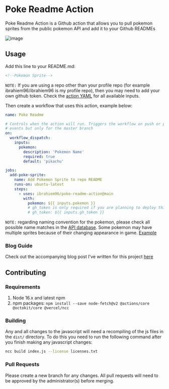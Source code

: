 # Poke Readme Action

Poke Readme Action is a Github action that allows you to pull pokemon sprites from the public pokemon API and add it to your Github READMEs

![image](https://user-images.githubusercontent.com/11240575/210016262-8f323377-576d-424f-b328-cf002a3789ec.png)

## Usage

Add this line to your README.md:
```markdown
<!--Pokemon Sprite-->
```

`NOTE:` If you are using a repo other than your profile repo (for example ibrahiem96/ibrahiem96 is my profile repo), then you may need to add your own github token. Check the [action YAML](https://github.com/ibrahiem96/poke-readme-action/blob/main/action.yaml) for all available inputs.

Then create a workflow that uses this action, example below:

```yaml
name: Poke Readme

# Controls when the action will run. Triggers the workflow on push or pull request
# events but only for the master branch
on:
  workflow_dispatch:
    inputs:
      pokemon:
        description: 'Pokemon Name'
        required: true
        default: 'pikachu'

jobs:
  add-poke-sprite:
    name: Add Pokemon Sprite to repo README
    runs-on: ubuntu-latest
    steps:
      - uses: ibrahiem96/poke-readme-action@main
        with:
          pokemon: ${{ inputs.pokemon }}
          # gh_token is only required if you are planning to deploy this action for a repo readme other than your profile repo.
          # gh_token: ${{ inputs.gh_token }}

```

`NOTE:` regarding naming convention for the pokemon, please check all possible name matches in the [API database](https://github.com/PokeAPI/pokeapi/blob/master/data/v2/csv/pokemon.csv). Some pokemon may have multiple sprites because of their changing appearance in game. [Example](https://github.com/ibrahiem96/poke-readme-action/issues/4)

### Blog Guide
Check out the accompanying blog post I've written for this project [here](https://dev.to/imohammd/creating-a-github-action-that-adds-a-pokemon-sprite-to-your-repo-readme-1lcd)

## Contributing

### Requirements
1. Node 16.x and latest npm
2. npm packages: `npm install --save node-fetch@v2 @actions/core @octokit/core @vercel/ncc`

### Building
Any and all changes to the javascript will need a recompiling of the js files in the `dist/` directory. To do this you need to run the following command after you finish making any javascript changes:
```bash
ncc build index.js --license licenses.txt
```

### Pull Requests
Please create a new branch for any changes. All pull requests will need to be approved by the administrator(s) before merging. 


